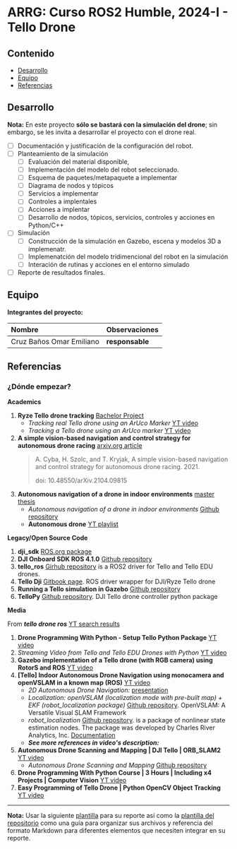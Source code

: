 # ARRG: Curso ROS2 Humble, 2024-I - Tello Drone

## Contenido

- [Desarrollo](#desarrollo)
- [Equipo](#equipo)
- [Referencias](#referencias)

## Desarrollo

**Nota:** En este proyecto **sólo se bastará con la simulación del drone**; sin embargo, se les invita a desarrollar el proyecto con el drone real.

- [ ] Documentación y justificación de la configuración del robot.
- [ ] Planteamiento de la simulación
	- [ ] Evaluación del material disponible,
 	- [ ] Implementación del modelo del robot seleccionado.
  	- [ ] Esquema de paquetes/metapaquete a implementar
  	- [ ] Diagrama de nodos y tópicos
  	- [ ] Servicios a implementar
  	- [ ] Controles a implentales
  	- [ ] Acciones a implentar
  	- [ ] Desarrollo de nodos, tópicos, servicios, controles y acciones en Python/C++
- [ ] Simulación
	- [ ] Construcción de la simulación en Gazebo, escena y modelos 3D a implemenatr.
	- [ ] Implemenatción del modelo tridimencional del robot en la simulación
 	- [ ] Interación de rutinas y acciones en el entorno simulado
- [ ] Reporte de resultados finales.

## Equipo

**Integrantes del proyecto:**

| Nombre | Observaciones |
| :----------| :----------- |
| Cruz Baños Omar Emiliano | **responsable** | 

## Referencias

### ¿Dónde empezar?

**Academics**

1. **Ryze Tello drone tracking** [Bachelor Project](https://dspace.cvut.cz/bitstream/handle/10467/101276/F3-BP-2022-Masharipov-Bekhzod-RyzeTelloDroneTracking.pdf)
	- *Tracking real Tello drone using an ArUco Marker* [YT video](https://www.youtube.com/watch?v=V-9W5hL1Efo)
 	- *Tracking a Tello drone using an ArUco marker* [YT video](https://www.youtube.com/watch?v=n8WVKc7n2FE)
1. **A simple vision-based navigation and control strategy for autonomous drone racing** [arxiv.org article](https://arxiv.org/abs/2104.09815)
	> A. Cyba, H. Szolc, and T. Kryjak, A simple vision-based navigation and control strategy for autonomous drone racing. 2021.
 	>
 	> doi: 10.48550/arXiv.2104.09815
 1. **Autonomous navigation of a drone in indoor environments** [master thesis](https://matheo.uliege.be/bitstream/2268.2/11543/1/master_thesis_meurisse_report.pdf)
 	- *Autonomous navigation of a drone in indoor environments* [Github repository](https://github.com/meurissemax/autonomous-drone)
  	- **Autonomous drone** [YT playlist](https://www.youtube.com/playlist?list=PLJEcTQrQgiVdacuc2HymqLV9RqjaRMNYt)

**Legacy/Open Source Code**

1. **dji_sdk** [ROS.org package](http://wiki.ros.org/dji_sdk)
1. **DJI Onboard SDK ROS 4.1.0** [Github repository](https://github.com/dji-sdk/Onboard-SDK-ROS)
1. **tello_ros** [Girhub repository](https://github.com/clydemcqueen/tello_ros) is a ROS2 driver for Tello and Tello EDU drones.
1. **Tello Dji** [Gitbook page](https://alfredo-reyes-montero.gitbook.io/tello-dji/frameworks/ros). ROS driver wrapper for DJI/Ryze Tello drone
1. **Running a Tello simulation in Gazebo** [Github repository](https://github.com/TIERS/tello-ros2-gazebo)
1. **TelloPy** [Github repository](https://github.com/hanyazou/TelloPy). DJI Tello drone controller python package
   
**Media**

From ***tello drone ros*** [YT search results](https://www.youtube.com/results?search_query=tello+drone+ros)

1. **Drone Programming With Python - Setup Tello Python Package** [YT video](https://www.youtube.com/watch?v=-Mb_FKhRn00)
2. *Streaming Video from Tello and Tello EDU Drones with Python* [YT video](https://www.youtube.com/watch?v=kcXN7CYgQ0g)
1. **Gazebo implementation of a Tello drone (with RGB camera) using RotorS and ROS** [YT video](https://www.youtube.com/watch?v=yDGRqMpgBy8)
1. **[Tello] Indoor Autonomous Drone Navigation using monocamera and openVSLAM in a known map (ROS)** [YT video](https://www.youtube.com/watch?v=cx2MV2OOG7U)
	- *2D Autonomous Drone Navigation:* [presentation](https://docs.google.com/presentation/d/1NWfk5wRGWgtlASOhHfgQv3R09tHSWqZZJjLYRBnueoM/edit#slide=id.p)
	- *Localization: openVSLAM (localization mode with pre-built map) + EKF (robot_localization package)* [Github repository](https://github.com/surfii3z/openvslam/tree/aigc_ekf). OpenVSLAM: A Versatile Visual SLAM Framework
	- *robot_localization* [Github repository](https://github.com/surfii3z/robot_localization). is a package of nonlinear state estimation nodes. The package was developed by Charles River Analytics, Inc. [Documentation ](http://docs.ros.org/melodic/api/robot_localization/html/index.html)
	- ***See more references in video's description:***
1. **Autonomous Drone Scanning and Mapping | DJI Tello | ORB_SLAM2** [YT video](https://www.youtube.com/watch?v=lqBRYkWSmjI)
	- *Autonomous Drone Scanning and Mapping* [Github repository](https://github.com/waseemtannous/Autonomous-Drone-Scanning-and-Mapping)
1. **Drone Programming With Python Course | 3 Hours | Including x4 Projects | Computer Vision** [YT video](https://www.youtube.com/watch?v=LmEcyQnfpDA)
1. **Easy Programming of Tello Drone | Python OpenCV Object Tracking** [YT video](https://www.youtube.com/watch?v=vDOkUHNdmKs) 

---

**Nota:** Usar la siguiente [plantilla](https://github.com/arrg-mx/fmtos-docs/blob/main/fmto-reporte-curso.md) para su reporte así como la [plantilla del repositorio](https://github.com/mrg-mex/mrg-plantilla-repositorio) como una guía para organizar sus archivos y referencia del formato Markdown para diferentes elementos que necesiten integrar en su reporte.
